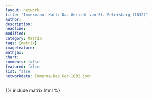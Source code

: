 ```yaml
---
layout: network
title: "Immermann, Karl: Das Gericht von St. Petersburg (1832)"
author:
description:
headline:
modified:
category: Matrix
tags: [matrix]
imagefeature: 
mathjax: 
chart: 
comments: false
featured: false
list: false
networkdata: Immerma-Das_Ger-1832.json
---
```

{% include matrix.html %}
